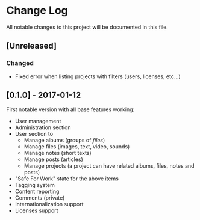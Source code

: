 # Change Log
All notable changes to this project will be documented in this file.

## [Unreleased]

### Changed
  - Fixed error when listing projects with filters (users, licenses, etc...)

## [0.1.0] - 2017-01-12
First notable version with all base features working:
  - User management
  - Administration section
  - User section to
    - Manage albums (groups of _files_)
    - Manage files (images, text, video, sounds)
    - Manage notes (short texts)
    - Manage posts (articles)
    - Manage projects (a project can have related albums, files, notes and posts)
  - "Safe For Work" state for the above items
  - Tagging system
  - Content reporting
  - Comments (private)
  - Internationalization support
  - Licenses support

